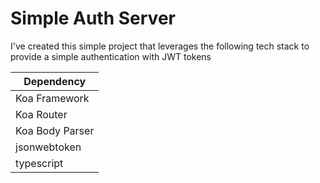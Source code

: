 # Simple Auth Server

I've created this simple project that leverages the following tech stack to provide a simple
authentication with JWT tokens

| Dependency      |
|-----------------|
| Koa Framework   |
| Koa Router      |
| Koa Body Parser |
| jsonwebtoken    |
| typescript      |
